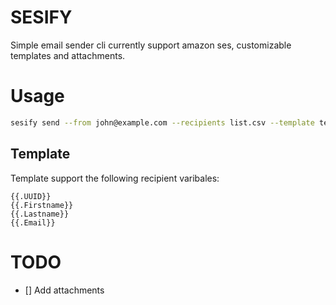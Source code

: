 # SESIFY

Simple email sender cli currently support amazon ses, customizable templates and attachments.

# Usage

```bash
sesify send --from john@example.com --recipients list.csv --template templates/template.html --subject "hello there"
```

## Template
Template support the following recipient varibales:

```golang
{{.UUID}}
{{.Firstname}}
{{.Lastname}}
{{.Email}}
```


# TODO

- [] Add attachments